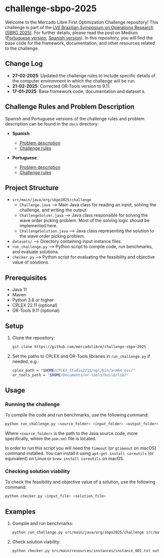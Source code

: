 # challenge-sbpo-2025

Welcome to the Mercado Libre First Optimization Challenge repository! This challenge is part of the [LVII Brazilian Symposium on Operations Research (SBPO 2025)](https://sbpo2025.galoa.com.br/sbpo-2025/page/5407-home). For further details, please read the post on Medium ([Portuguese version](https://medium.com/mercadolibre-tech/desafio-mercado-livre-de-otimiza%C3%A7%C3%A3o-3a4009607ee3); [Spanish version](https://medium.com/mercadolibre-tech/primer-desaf%C3%ADo-mercado-libre-de-optimizaci%C3%B3n-e8dad236054c)).
In this repository, you will find the base code for the framework, documentation, and other resources related to the challenge.

## Change Log

- **27-02-2025**: Updated the challenge rules to include specific details of the computer environment in which the challenge will be run.
- **21-02-2025**: Corrected OR-Tools version to 9.11.
- **17-01-2025**: Base framework code, documentation and dataset `A`.

## Challenge Rules and Problem Description

Spanish and Portuguese versions of the challenge rules and problem description can be found in the `docs` directory:

- **Spanish**:
  - [Problem description](docs/es_problem_description.pdf)
  - [Challenge rules](docs/es_challenge_rules.pdf)


- **Portuguese**:
  - [Problem description](docs/pt_problem_description.pdf)
  - [Challenge rules](docs/pt_challenge_rules.pdf)

## Project Structure

- `src/main/java/org/sbpo2025/challenge`
  - `Challenge.java` ⟶ Main Java class for reading an input, solving the challenge, and writing the output.
  - `ChallengeSolver.java` ⟶ Java class responsible for solving the wave order picking problem. Most of the solving logic should be implemented here.
  - `ChallengeSolution.java` ⟶ Java class representing the solution to the wave order picking problem.
- `datasets/` ⟶ Directory containing input instance files.
- `run_challenge.py` ⟶ Python script to compile code, run benchmarks, and evaluate solutions.
- `checker.py` ⟶ Python script for evaluating the feasibility and objective value of solutions.

## Prerequisites

- Java 11
- Maven
- Python 3.8 or higher
- CPLEX 22.11 (optional)
- OR-Tools 9.11 (optional)

## Setup

1. Clone the repository:
    ```sh
    git clone https://github.com/mercadolibre/challenge-sbpo-2025
    ```
2. Set the paths to CPLEX and OR-Tools libraries in `run_challenge.py` if needed, e.g.:
    ```sh
    cplex_path = "$HOME/CPLEX_Studio2211/opl/bin/arm64_osx/"
    or_tools_path = "$HOME/Documents/or-tools/build/lib/"
    ```

## Usage

### Running the challenge

To compile the code and run benchmarks, use the following command:
```sh
python run_challenge.py <source_folder> <input_folder> <output_folder>
```
Where `<source_folder>` is the path to the Java source code, more specifically, where the `pom.xml` file is located.

In order to run this script you will need the `timeout` (or `gtimeout` on macOS) command installed. You can install it using `apt-get install coreutils` (or equivalent) on Linux or `brew install coreutils` on macOS.

### Checking solution viability

To check the feasibility and objective value of a solution, use the following command:
```sh
python checker.py <input_file> <solution_file>
```

## Examples

1. Compile and run benchmarks:
    ```sh
    python run_challenge.py src/main/java/org/sbpo2025/challenge src/main/resources/instances output
    ```
   
2. Check solution viability:
    ```sh
    python checker.py src/main/resources/instances/instance_001.txt output/instance_001.txt
    ```
